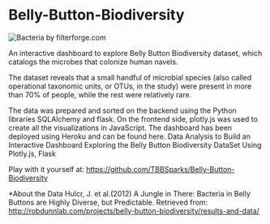 # Belly-Button-Biodiversity

![Bacteria by filterforge.com](Images/bacteria.jpg)

An interactive dashboard to explore Belly Button Biodiversity dataset, which catalogs the microbes that colonize human navels.  

The dataset reveals that a small handful of microbial species (also called operational taxonomic units, or OTUs, in the study) were present in more than 70% of people, while the rest were relatively rare.


The data was prepared and sorted on the backend using the Python libraries SQLAlchemy and flask. On the frontend side, plotly.js was used to create all the visualizations in JavaScript. The dashboard has been deployed using Heroku and can be found here.  Data Analysis to Build an Interactive Dashboard Exploring the Belly Button Biodiversity DataSet Using Plotly.js, Flask

Play with it yourself at: 
https://github.com/TBBSparks/Belly-Button-Biodiversity


*About the Data
Hulcr, J. et al.(2012) A Jungle in There: Bacteria in Belly Buttons are Highly Diverse, but Predictable. Retrieved from: http://robdunnlab.com/projects/belly-button-biodiversity/results-and-data/
